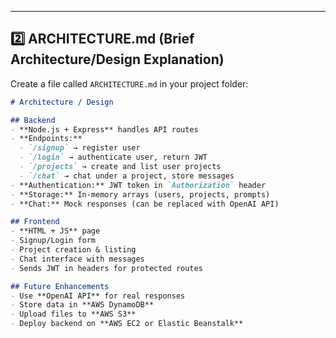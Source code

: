 
---

## **2️⃣ ARCHITECTURE.md** (Brief Architecture/Design Explanation)

Create a file called `ARCHITECTURE.md` in your project folder:

```markdown
# Architecture / Design

## Backend
- **Node.js + Express** handles API routes
- **Endpoints:**
  - `/signup` → register user
  - `/login` → authenticate user, return JWT
  - `/projects` → create and list user projects
  - `/chat` → chat under a project, store messages
- **Authentication:** JWT token in `Authorization` header
- **Storage:** In-memory arrays (users, projects, prompts)
- **Chat:** Mock responses (can be replaced with OpenAI API)

## Frontend
- **HTML + JS** page
- Signup/Login form
- Project creation & listing
- Chat interface with messages
- Sends JWT in headers for protected routes

## Future Enhancements
- Use **OpenAI API** for real responses
- Store data in **AWS DynamoDB**
- Upload files to **AWS S3**
- Deploy backend on **AWS EC2 or Elastic Beanstalk**

